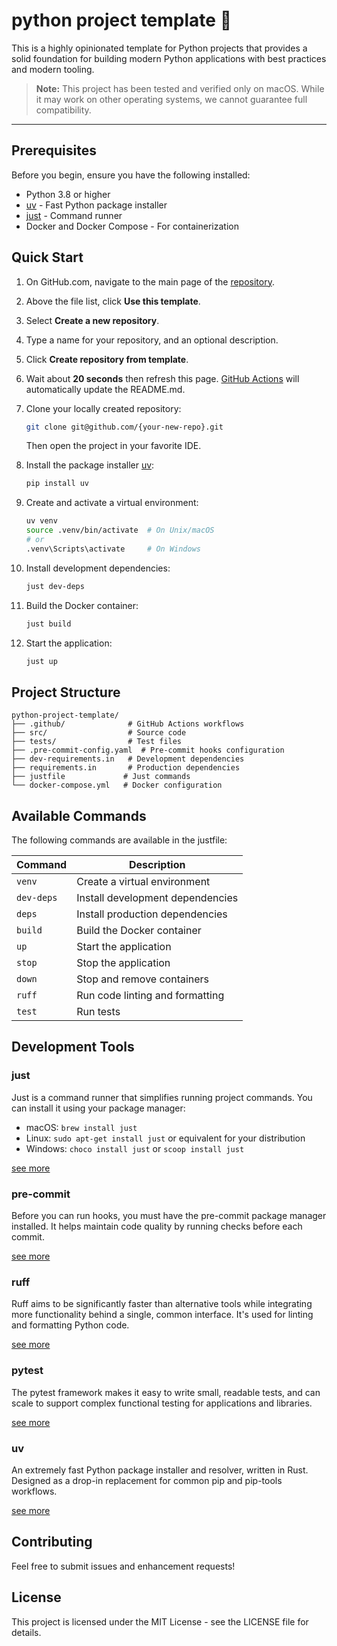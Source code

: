 # python project template :information_desk_person:

This is a highly opinionated template for Python projects that provides a solid foundation for building modern Python applications with best practices and modern tooling.

> **Note:** This project has been tested and verified only on macOS. While it may work on other operating systems, we cannot guarantee full compatibility.

---

## Prerequisites

Before you begin, ensure you have the following installed:
- Python 3.8 or higher
- [uv](https://github.com/astral-sh/uv) - Fast Python package installer
- [just](https://github.com/casey/just) - Command runner
- Docker and Docker Compose - For containerization

## Quick Start

1. On GitHub.com, navigate to the main page of the [repository](https://github.com/talgat-abdraimov/python-project-template).

2. Above the file list, click **Use this template**.

3. Select **Create a new repository**.

4. Type a name for your repository, and an optional description.

5. Click **Create repository from template**.

6. Wait about **20 seconds** then refresh this page. [GitHub Actions](https://docs.github.com/en/actions) will automatically update the README.md.

7. Clone your locally created repository:
   ```bash
   git clone git@github.com/{your-new-repo}.git
   ```
   Then open the project in your favorite IDE.

8. Install the package installer [uv](https://github.com/astral-sh/uv):
   ```bash
   pip install uv
   ```

9. Create and activate a virtual environment:
   ```bash
   uv venv
   source .venv/bin/activate  # On Unix/macOS
   # or
   .venv\Scripts\activate     # On Windows
   ```

10. Install development dependencies:
    ```bash
    just dev-deps
    ```

11. Build the Docker container:
    ```bash
    just build
    ```

12. Start the application:
    ```bash
    just up
    ```

## Project Structure

```
python-project-template/
├── .github/              # GitHub Actions workflows
├── src/                  # Source code
├── tests/                # Test files
├── .pre-commit-config.yaml  # Pre-commit hooks configuration
├── dev-requirements.in   # Development dependencies
├── requirements.in       # Production dependencies
├── justfile             # Just commands
└── docker-compose.yml   # Docker configuration
```

## Available Commands

The following commands are available in the justfile:

| Command | Description |
|---------|-------------|
| `venv` | Create a virtual environment |
| `dev-deps` | Install development dependencies |
| `deps` | Install production dependencies |
| `build` | Build the Docker container |
| `up` | Start the application |
| `stop` | Stop the application |
| `down` | Stop and remove containers |
| `ruff` | Run code linting and formatting |
| `test` | Run tests |

## Development Tools

### just

Just is a command runner that simplifies running project commands. You can install it using your package manager:

- macOS: `brew install just`
- Linux: `sudo apt-get install just` or equivalent for your distribution
- Windows: `choco install just` or `scoop install just`

[see more](https://github.com/casey/just)

### pre-commit

Before you can run hooks, you must have the pre-commit package manager installed. It helps maintain code quality by running checks before each commit.

[see more](https://pre-commit.com/)

### ruff

Ruff aims to be significantly faster than alternative tools while integrating more functionality behind a single, common interface. It's used for linting and formatting Python code.

[see more](https://docs.astral.sh/ruff/)

### pytest

The pytest framework makes it easy to write small, readable tests, and can scale to support complex functional testing for applications and libraries.

[see more](https://docs.pytest.org/en/7.4.x/)

### uv

An extremely fast Python package installer and resolver, written in Rust. Designed as a drop-in replacement for common pip and pip-tools workflows.

[see more](https://github.com/astral-sh/uv)

## Contributing

Feel free to submit issues and enhancement requests!

## License

This project is licensed under the MIT License - see the LICENSE file for details.
